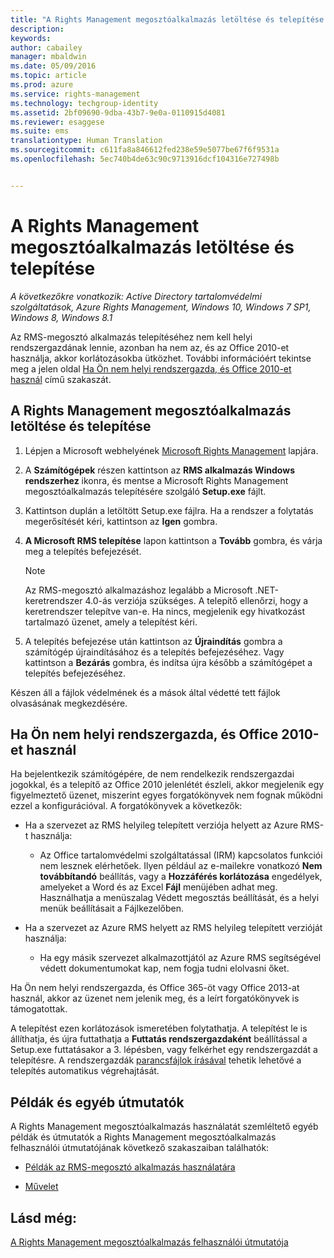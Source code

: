 ```yaml
---
title: "A Rights Management megosztóalkalmazás letöltése és telepítése | Azure RMS"
description: 
keywords: 
author: cabailey
manager: mbaldwin
ms.date: 05/09/2016
ms.topic: article
ms.prod: azure
ms.service: rights-management
ms.technology: techgroup-identity
ms.assetid: 2bf09690-9dba-43b7-9e0a-0110915d4081
ms.reviewer: esaggese
ms.suite: ems
translationtype: Human Translation
ms.sourcegitcommit: c611fa8a846612fed238e59e5077be67f6f9531a
ms.openlocfilehash: 5ec740b4de63c90c9713916dcf104316e727498b


---
```


# A Rights Management megosztóalkalmazás letöltése és telepítése

*A következőkre vonatkozik: Active Directory tartalomvédelmi szolgáltatások, Azure Rights Management, Windows 10, Windows 7 SP1, Windows 8, Windows 8.1*

Az RMS-megosztó alkalmazás telepítéséhez nem kell helyi rendszergazdának lennie, azonban ha nem az, és az Office 2010-et használja, akkor korlátozásokba ütközhet. További információért tekintse meg a jelen oldal [Ha Ön nem helyi rendszergazda, és Office 2010-et használ](#if-you-are-not-a-local-administrator-and-use-office-2010) című szakaszát.

## A Rights Management megosztóalkalmazás letöltése és telepítése

1.  Lépjen a Microsoft webhelyének [Microsoft Rights Management](http://go.microsoft.com/fwlink/?LinkId=303970) lapjára.

2.  A **Számítógépek** részen kattintson az **RMS alkalmazás Windows rendszerhez** ikonra, és mentse a Microsoft Rights Management megosztóalkalmazás telepítésére szolgáló **Setup.exe** fájlt.

3.  Kattintson duplán a letöltött Setup.exe fájlra. Ha a rendszer a folytatás megerősítését kéri, kattintson az **Igen** gombra.

4.  **A Microsoft RMS telepítése** lapon kattintson a **Tovább** gombra, és várja meg a telepítés befejezését.

    > [!NOTE]
    > Az RMS-megosztó alkalmazáshoz legalább a Microsoft .NET-keretrendszer 4.0-ás verziója szükséges. A telepítő ellenőrzi, hogy a keretrendszer telepítve van-e. Ha nincs, megjelenik egy hivatkozást tartalmazó üzenet, amely a telepítést kéri.

5.  A telepítés befejezése után kattintson az **Újraindítás** gombra a számítógép újraindításához és a telepítés befejezéséhez. Vagy kattintson a **Bezárás** gombra, és indítsa újra később a számítógépet a telepítés befejezéséhez.

Készen áll a fájlok védelmének és a mások által védetté tett fájlok olvasásának megkezdésére.

## Ha Ön nem helyi rendszergazda, és Office 2010-et használ
Ha bejelentkezik számítógépére, de nem rendelkezik rendszergazdai jogokkal, és a telepítő az Office 2010 jelenlétét észleli, akkor megjelenik egy figyelmeztető üzenet, miszerint egyes forgatókönyvek nem fognak működni ezzel a konfigurációval. A forgatókönyvek a következők:

-   Ha a szervezet az RMS helyileg telepített verziója helyett az Azure RMS-t használja:

    -   Az Office tartalomvédelmi szolgáltatással (IRM) kapcsolatos funkciói nem lesznek elérhetőek. Ilyen például az e-mailekre vonatkozó **Nem továbbítandó** beállítás, vagy a **Hozzáférés korlátozása** engedélyek, amelyeket a Word és az Excel **Fájl** menüjében adhat meg. Használhatja a menüszalag Védett megosztás beállítását, és a helyi menük beállításait a Fájlkezelőben.

-   Ha a szervezet az Azure RMS helyett az RMS helyileg telepített verzióját használja:

    -   Ha egy másik szervezet alkalmazottjától az Azure RMS segítségével védett dokumentumokat kap, nem fogja tudni elolvasni őket.

Ha Ön nem helyi rendszergazda, és Office 365-öt vagy Office 2013-at használ, akkor az üzenet nem jelenik meg, és a leírt forgatókönyvek is támogatottak.

A telepítést ezen korlátozások ismeretében folytathatja. A telepítést le is állíthatja, és újra futtathatja a **Futtatás rendszergazdaként** beállítással a Setup.exe futtatásakor a 3. lépésben, vagy felkérhet egy rendszergazdát a telepítésre. A rendszergazdák [parancsfájlok írásával](sharing-app-admin-guide.md#automatic-deployment-for-the-microsoft-rights-management-sharing-application) tehetik lehetővé a telepítés automatikus végrehajtását.

## Példák és egyéb útmutatók
A Rights Management megosztóalkalmazás használatát szemléltető egyéb példák és útmutatók a Rights Management megosztóalkalmazás felhasználói útmutatójának következő szakaszaiban találhatók:

-   [Példák az RMS-megosztó alkalmazás használatára](sharing-app-user-guide.md#examples-for-using-the-rms-sharing-application)

-   [Művelet](sharing-app-user-guide.md#what-do-you-want-to-do-)

## Lásd még:
[A Rights Management megosztóalkalmazás felhasználói útmutatója](sharing-app-user-guide.md)




<!--HONumber=Jun16_HO4-->


